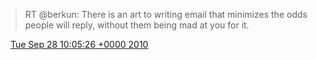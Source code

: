 > RT @berkun: There is an art to writing email that minimizes the odds people will reply, without them being mad at you for it\.

<img src="../../media/tweet.ico" width="12" /> [Tue Sep 28 10:05:26 +0000 2010](https://twitter.com/DromerDenker/status/25771322795)